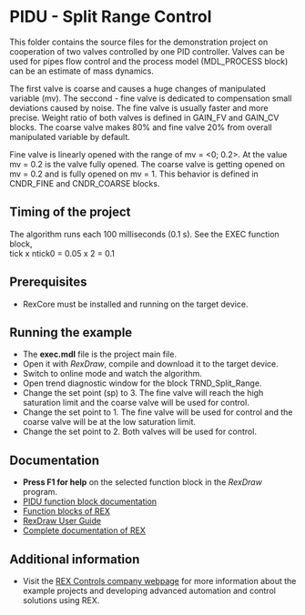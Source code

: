 ﻿PIDU - Split Range Control 
==========================

This folder contains the source files for the demonstration project on cooperation
of two valves controlled by one PID controller. Valves can be used for pipes flow
control and the process model (MDL_PROCESS block) can be an estimate of mass
dynamics.

The first valve is coarse and causes a huge changes of manipulated variable (mv).
The seccond - fine valve is dedicated to compensation small deviations caused
by noise. The fine valve is usually faster and more precise. Weight ratio of
both valves is defined in GAIN_FV and GAIN_CV blocks. The coarse valve makes 80%
and fine valve 20% from overall manipulated variable by default. 

Fine valve is linearly opened with the range of mv =  <0; 0.2>. At the value 
mv = 0.2 is the valve fully opened. The coarse valve is getting opened on 
mv = 0.2 and is fully opened on mv = 1. This behavior is defined in CNDR_FINE 
and CNDR_COARSE blocks.

## Timing of the project ##

The algorithm runs each 100 milliseconds (0.1 s). See the EXEC function block,  
tick x ntick0 = 0.05 x 2 = 0.1 

## Prerequisites ##
- RexCore must be installed and running on the target device.

## Running the example ##
- The **exec.mdl** file is the project main file.
- Open it with *RexDraw*, compile and download it to the target device.
- Switch to online mode and watch the algorithm.
- Open trend diagnostic window for the block TRND_Split_Range.
- Change the set point (sp) to 3. The fine valve will reach the high saturation 
limit and the coarse valve will be used for control.   
- Change the set point to 1. The fine valve will be used for control and the 
coarse valve will be at the low saturation limit.
- Change the set point to 2. Both valves will be used for control.

## Documentation ##

- **Press F1 for help** on the selected function block in the *RexDraw* program.
- [PIDU function block documentation](https://www.rexcontrols.com/media/2.50.4/doc/ENGLISH/MANUALS/BRef/PIDU.html)
- [Function blocks of REX](https://www.rexcontrols.com/media/2.50.4/doc/ENGLISH/MANUALS/BRef/BRef_ENG.html)
- [RexDraw User Guide](https://www.rexcontrols.com/media/2.50.4/doc/ENGLISH/MANUALS/RexDraw/RexDraw_ENG.html)
- [Complete documentation of REX](http://www.rexcontrols.com/documentation-and-support)

## Additional information ##

- Visit the [REX Controls company webpage](http://www.rexcontrols.com) 
for more information about the example projects and developing advanced 
automation and control solutions using REX.